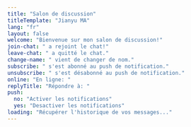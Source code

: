 ```yaml
---
title: "Salon de discussion"
titleTemplate: "Jianyu MA"
lang: "fr"
layout: false
welcome: "Bienvenue sur mon salon de discussion!"
join-chat: " a rejoint le chat!"
leave-chat: " a quitté le chat."
change-name: " vient de changer de nom."
subscribe: " s'est abonné au push de notification."
unsubscribe: " s'est désabonné au push de notification."
online: "En ligne: "
replyTitle: "Répondre à: "
push:
  no: "Activer les notifications"
  yes: "Desactiver les notifications"
loading: "Récupérer l'historique de vos messages..."
---
```


<script setup>
import Chat from '../../components/chat/room.vue'
</script>

<Chat />
